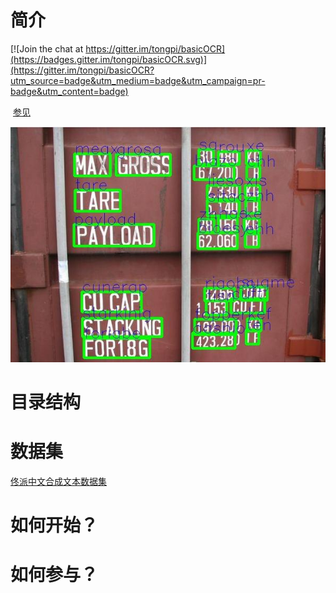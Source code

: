 # 简介

[![Join the chat at https://gitter.im/tongpi/basicOCR](https://badges.gitter.im/tongpi/basicOCR.svg)](https://gitter.im/tongpi/basicOCR?utm_source=badge&utm_medium=badge&utm_campaign=pr-badge&utm_content=badge)

  [参见]( https://tongpi.github.io/basicOCR/)
  
![](docs/images/1.jpg)
# 目录结构
# 数据集
  [佟派中文合成文本数据集](https://tongpi.github.io/synthtext100kCH/)
# 如何开始？
# 如何参与？


